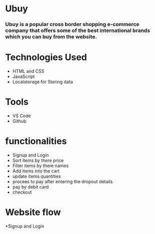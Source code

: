 # Ubuy
### Ubuy is a popular cross border shopping e-commerce company that offers some of the best international brands which you can buy from the website.


# Technologies Used
* HTML and CSS
* JavaScript
* Localstorage for Storing data

# Tools
* VS Code
* Github

# functionalities
* Signup and Login
* Sort items by there price
* Filter items by there names
* Add items into the cart
* update items quantities 
* procees to pay after entering the dropout details
* pay by debit card
* checkout

# Website flow

*Signup and Login

